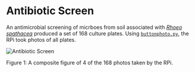 # Antibiotic Screen

An antimicrobial screening of micrboes from soil associated with [*Rhoeo spathacea*](https://en.wikipedia.org/wiki/Tradescantia_spathacea) produced a set of 168 culture plates.
Using [`buttonphoto.py`](../scripts/README.md#buttonphoto.py), the RPi took photos of all plates.

![Antibiotic Screen](https://user-images.githubusercontent.com/66045478/148144701-d6a93342-ea08-4afe-909c-1298d24c3e0f.png)

Figure 1: A composite figure of 4 of the 168 photos taken by the RPi.
